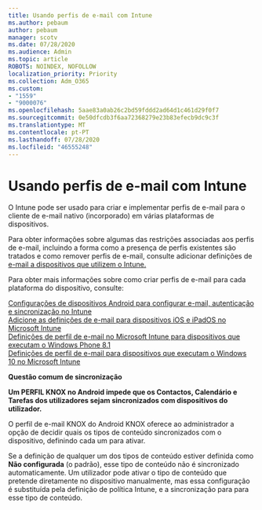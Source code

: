 ```yaml
---
title: Usando perfis de e-mail com Intune
ms.author: pebaum
author: pebaum
manager: scotv
ms.date: 07/28/2020
ms.audience: Admin
ms.topic: article
ROBOTS: NOINDEX, NOFOLLOW
localization_priority: Priority
ms.collection: Adm_O365
ms.custom:
- "1559"
- "9000076"
ms.openlocfilehash: 5aae83a0ab26c2bd59fddd2ad64d1c461d29f0f7
ms.sourcegitcommit: 0e50dfcdb3f6aa72368279e23b83efecb9dc9c3f
ms.translationtype: MT
ms.contentlocale: pt-PT
ms.lasthandoff: 07/28/2020
ms.locfileid: "46555248"
---
```

# <a name="using-email-profiles-with-intune"></a>Usando perfis de e-mail com Intune

O Intune pode ser usado para criar e implementar perfis de e-mail para o cliente de e-mail nativo (incorporado) em várias plataformas de dispositivos.

Para obter informações sobre algumas das restrições associadas aos perfis de e-mail, incluindo a forma como a presença de perfis existentes são tratados e como remover perfis de e-mail, consulte adicionar definições de [e-mail a dispositivos que utilizem o Intune.](https://docs.microsoft.com/intune/email-settings-configure)

Para obter mais informações sobre como criar perfis de e-mail para cada plataforma do dispositivo, consulte:

[Configurações de dispositivos Android para configurar e-mail, autenticação e sincronização no Intune](https://docs.microsoft.com/intune/email-settings-android)  
[Adicione as definições de e-mail para dispositivos iOS e iPadOS no Microsoft Intune](https://docs.microsoft.com/intune/email-settings-ios)  
[Definições de perfil de e-mail no Microsoft Intune para dispositivos que executam o Windows Phone 8.1](https://docs.microsoft.com/intune/email-settings-windows-phone-8-1)  
[Definições de perfil de e-mail para dispositivos que executam o Windows 10 no Microsoft Intune](https://docs.microsoft.com/intune/email-settings-windows-10)

**Questão comum de sincronização**

**Um PERFIL KNOX no Android impede que os Contactos, Calendário e Tarefas dos utilizadores sejam sincronizados com dispositivos do utilizador.**

O perfil de e-mail KNOX do Android KNOX oferece ao administrador a opção de decidir quais os tipos de conteúdo sincronizados com o dispositivo, definindo cada um para ativar.

Se a definição de qualquer um dos tipos de conteúdo estiver definida como **Não configurada** (o padrão), esse tipo de conteúdo não é sincronizado automaticamente. Um utilizador pode ativar o tipo de conteúdo que pretende diretamente no dispositivo manualmente, mas essa configuração é substituída pela definição de política Intune, e a sincronização para para esse tipo de conteúdo.

